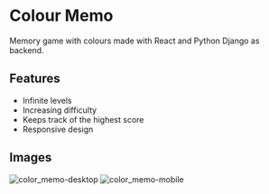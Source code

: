 # Colour Memo

Memory game with colours made with React and Python Django as backend.

## Features

- Infinite levels
- Increasing difficulty
- Keeps track of the highest score
- Responsive design

## Images

![color_memo-desktop](https://github.com/elk15/colour-memo/assets/84975908/85c73b9c-ea00-44d4-96bd-5e821aafe1b7)
![color_memo-mobile](https://github.com/elk15/colour-memo/assets/84975908/2bd47d24-4723-49fe-b583-f78d232a3bea)

